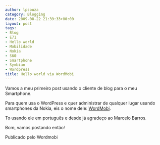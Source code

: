 ```yaml
---
author: lpsouza
category: Blogging
date: 2009-08-22 21:39:33+00:00
layout: post
tags:
- Blog
- E71
- Hello world
- Mobilidade
- Nokia
- S60
- Smartphone
- Symbian
- Wordpress
title: Hello world via WordMobi
---
```


Vamos a meu primeiro post usando o cliente de blog para o meu Smartphone.

Para quem usa o WordPress e quer administrar de qualquer lugar usando smartphones da Nokia, eis o nome dele: [WordMobi](http://code.google.com/p/wordmobi/).

To usando ele em português e desde já agradeço ao Marcelo Barros.

Bom, vamos postando então!

Publicado pelo Wordmobi